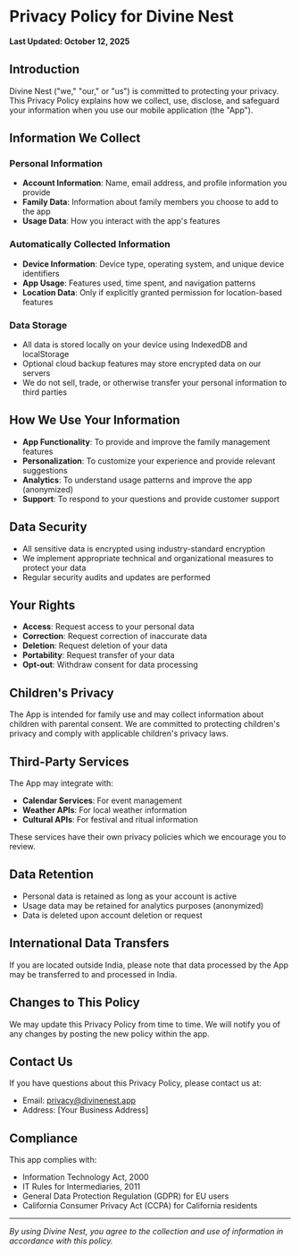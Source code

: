 # Privacy Policy for Divine Nest

**Last Updated: October 12, 2025**

## Introduction

Divine Nest ("we," "our," or "us") is committed to protecting your privacy. This Privacy Policy explains how we collect, use, disclose, and safeguard your information when you use our mobile application (the "App").

## Information We Collect

### Personal Information
- **Account Information**: Name, email address, and profile information you provide
- **Family Data**: Information about family members you choose to add to the app
- **Usage Data**: How you interact with the app's features

### Automatically Collected Information
- **Device Information**: Device type, operating system, and unique device identifiers
- **App Usage**: Features used, time spent, and navigation patterns
- **Location Data**: Only if explicitly granted permission for location-based features

### Data Storage
- All data is stored locally on your device using IndexedDB and localStorage
- Optional cloud backup features may store encrypted data on our servers
- We do not sell, trade, or otherwise transfer your personal information to third parties

## How We Use Your Information

- **App Functionality**: To provide and improve the family management features
- **Personalization**: To customize your experience and provide relevant suggestions
- **Analytics**: To understand usage patterns and improve the app (anonymized)
- **Support**: To respond to your questions and provide customer support

## Data Security

- All sensitive data is encrypted using industry-standard encryption
- We implement appropriate technical and organizational measures to protect your data
- Regular security audits and updates are performed

## Your Rights

- **Access**: Request access to your personal data
- **Correction**: Request correction of inaccurate data
- **Deletion**: Request deletion of your data
- **Portability**: Request transfer of your data
- **Opt-out**: Withdraw consent for data processing

## Children's Privacy

The App is intended for family use and may collect information about children with parental consent. We are committed to protecting children's privacy and comply with applicable children's privacy laws.

## Third-Party Services

The App may integrate with:
- **Calendar Services**: For event management
- **Weather APIs**: For local weather information
- **Cultural APIs**: For festival and ritual information

These services have their own privacy policies which we encourage you to review.

## Data Retention

- Personal data is retained as long as your account is active
- Usage data may be retained for analytics purposes (anonymized)
- Data is deleted upon account deletion or request

## International Data Transfers

If you are located outside India, please note that data processed by the App may be transferred to and processed in India.

## Changes to This Policy

We may update this Privacy Policy from time to time. We will notify you of any changes by posting the new policy within the app.

## Contact Us

If you have questions about this Privacy Policy, please contact us at:
- Email: privacy@divinenest.app
- Address: [Your Business Address]

## Compliance

This app complies with:
- Information Technology Act, 2000
- IT Rules for Intermediaries, 2011
- General Data Protection Regulation (GDPR) for EU users
- California Consumer Privacy Act (CCPA) for California residents

---

*By using Divine Nest, you agree to the collection and use of information in accordance with this policy.*